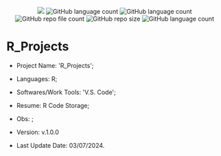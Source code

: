 <p align="center">
  <img src="http://img.shields.io/static/v1?label=STATUS&message=Under_Development&color=green&style=flat"/>
  <img alt="GitHub language count" src="https://img.shields.io/github/languages/count/Rafa-KozAnd/R_Projects">
  <img alt="GitHub language count" src="https://img.shields.io/github/languages/top/Rafa-KozAnd/R_Projects">
  <img alt="GitHub repo file count" src="https://img.shields.io/github/directory-file-count/Rafa-KozAnd/R_Projects">
  <img alt="GitHub repo size" src="https://img.shields.io/github/repo-size/Rafa-KozAnd/R_Projects">
  <img alt="GitHub language count" src="https://img.shields.io/github/license/Rafa-KozAnd/R_Projects">
</p>

# R_Projects

- Project Name: 'R_Projects';
- Languages: R;
- Softwares/Work Tools: 'V.S. Code';
- Resume: R Code Storage;
- Obs: ;
- Version: v.1.0.0

- Last Update Date: 03/07/2024.

##
